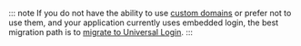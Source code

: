 ::: note
If you do not have the ability to use [custom domains](/custom-domains) or prefer not to use them, and your application currently uses embedded login, the best migration path is to [migrate to Universal Login](/guides/login/migration-embedded-universal).
:::